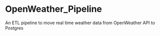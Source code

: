 # OpenWeather_Pipeline
An ETL pipeline to move real time weather data from OpenWeather API to Postgres
